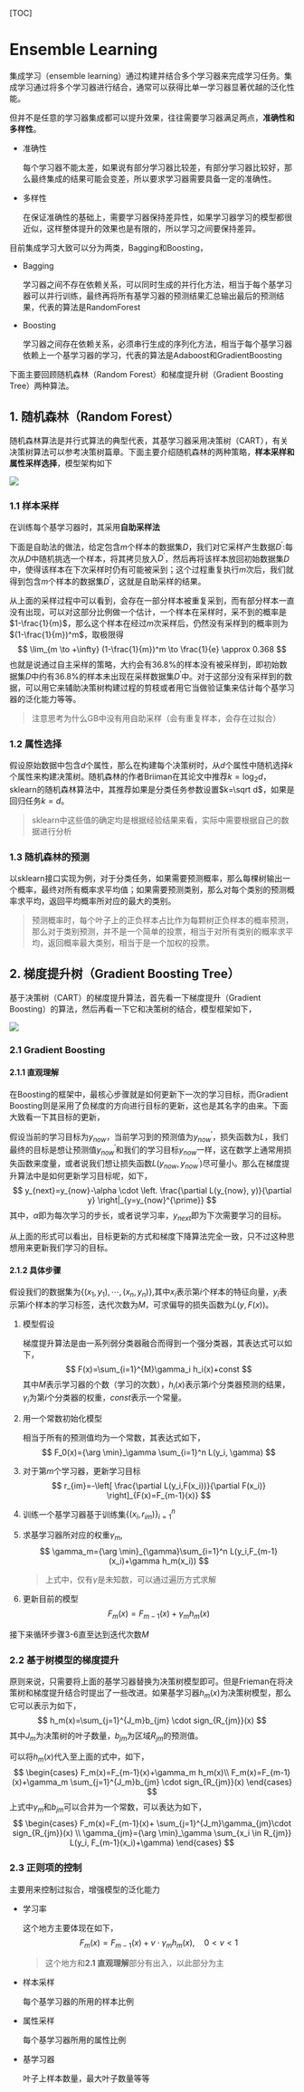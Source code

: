 [TOC]

# Ensemble Learning

集成学习（ensemble learning）通过构建并结合多个学习器来完成学习任务。集成学习通过将多个学习器进行结合，通常可以获得比单一学习器显著优越的泛化性能。

但并不是任意的学习器集成都可以提升效果，往往需要学习器满足两点，**准确性和多样性**。

- 准确性

  每个学习器不能太差，如果说有部分学习器比较差，有部分学习器比较好，那么最终集成的结果可能会变差，所以要求学习器需要具备一定的准确性。

- 多样性

  在保证准确性的基础上，需要学习器保持差异性，如果学习器学习的模型都很近似，这样整体提升的效果也是有限的，所以学习之间要保持差异。

目前集成学习大致可以分为两类，Bagging和Boosting，

- Bagging

  学习器之间不存在依赖关系，可以同时生成的并行化方法，相当于每个基学习器可以并行训练，最终再将所有基学习器的预测结果汇总输出最后的预测结果，代表的算法是RandomForest

- Boosting

  学习器之间存在依赖关系，必须串行生成的序列化方法，相当于每个基学习器依赖上一个基学习器的学习，代表的算法是Adaboost和GradientBoosting

下面主要回顾随机森林（Random Forest）和梯度提升树（Gradient Boosting Tree）两种算法。

## 1. 随机森林（Random Forest）

随机森林算法是并行式算法的典型代表，其基学习器采用决策树（CART），有关决策树算法可以参考决策树篇章。下面主要介绍随机森林的两种策略，**样本采样和属性采样选择**，模型架构如下

![](../../../pics/random_forest.png)

### 1.1 样本采样

在训练每个基学习器时，其采用**自助采样法**

下面是自助法的做法，给定包含$m$个样本的数据集$D$，我们对它采样产生数据$D^{\prime}$:每次从$D$中随机挑选一个样本，将其拷贝放入$D^{\prime}$，然后再将该样本放回初始数据集$D$中，使得该样本在下次采样时仍有可能被采到；这个过程重复执行$m$次后，我们就得到包含$m$个样本的数据集$D^{\prime}$，这就是自助采样的结果。

从上面的采样过程中可以看到，会存在一部分样本被重复采到，而有部分样本一直没有出现，可以对这部分比例做一个估计，一个样本在采样时，采不到的概率是$1-\frac{1}{m}$，那么这个样本在经过$m$次采样后，仍然没有采样到的概率则为$(1-\frac{1}{m})^m$，取极限得
$$
\lim_{m \to +\infty} (1-\frac{1}{m})^m \to \frac{1}{e} \approx 0.368
$$
也就是说通过自主采样的策略，大约会有36.8%的样本没有被采样到，即初始数据集$D$中约有36.8%的样本未出现在采样数据集$D^\prime$中。对于这部分没有采样到的数据，可以用它来辅助决策树构建过程的剪枝或者用它当做验证集来估计每个基学习器的泛化能力等等。

> 注意思考为什么GB中没有用自助采样（会有重复样本，会存在过拟合）

### 1.2 属性选择

假设原始数据中包含$d$个属性，那么在构建每个决策树时，从$d$个属性中随机选择$k$个属性来构建决策树。随机森林的作者Briiman在其论文中推荐$k=\log_2d$，sklearn的随机森林算法中，其推荐如果是分类任务参数设置$k=\sqrt d$，如果是回归任务$k=d$。

> sklearn中这些值的确定均是根据经验结果来看，实际中需要根据自己的数据进行分析

### 1.3 随机森林的预测

以sklearn接口实现为例，对于分类任务，如果需要预测概率，那么每棵树输出一个概率，最终对所有概率求平均值；如果需要预测类别，那么对每个类别的预测概率求平均，返回平均概率所对应的最大的类别。

> 预测概率时，每个叶子上的正负样本占比作为每颗树正负样本的概率预测，那么对于类别预测，并不是一个简单的投票，相当于对所有类别的概率求平均，返回概率最大类别，相当于是一个加权的投票。

## 2. 梯度提升树（Gradient Boosting Tree）

基于决策树（CART）的梯度提升算法，首先看一下梯度提升（Gradient Boosting）的算法，然后再看一下它和决策树的结合，模型框架如下，

![](../../../pics/gbdt.png)

### 2.1 Gradient Boosting

#### 2.1.1 直观理解

在Boosting的框架中，最核心步骤就是如何更新下一次的学习目标，而Gradient Boosting则是采用了负梯度的方向进行目标的更新，这也是其名字的由来。下面大致看一下其目标的更新，

假设当前的学习目标为$y_{now}$，当前学习到的预测值为$y_{now}^{\prime}$，损失函数为$L$，我们最终的目标是想让预测值$y_{now}^{\prime}$和我们的学习目标$y_{now}$一样，这在数学上通常用损失函数来度量，或者说我们想让损失函数$L(y_{now}, y_{now}^{\prime})$尽可量小。那么在梯度提升算法中是如何更新学习目标呢，如下，
$$
y_{next}=y_{now}-\alpha \cdot \left. \frac{\partial L(y_{now}, y)}{\partial y} \right|_{y=y_{now}^{\prime}}
$$
其中，$\alpha$即为每次学习的步长，或者说学习率，$y_{next}$即为下次需要学习的目标。

从上面的形式可以看出，目标更新的方式和梯度下降算法完全一致，只不过这种思想用来更新我们学习的目标。

#### 2.1.2 具体步骤

假设我们的数据集为$\{(x_1,y_1),\cdots, (x_n,y_n)\}$,其中$x_i$表示第$i$个样本的特征向量，$y_i$表示第$i$个样本的学习标签，迭代次数为$M$，可求偏导的损失函数为$L(y,F(x))$。

1. 模型假设

   梯度提升算法是由一系列弱分类器融合而得到一个强分类器，其表达式可以如下，
   $$
   F(x)=\sum_{i=1}^{M}\gamma_i h_i(x)+const
   $$
   其中$M$表示学习器的个数（学习的次数），$h_i(x)$表示第$i$个分类器预测的结果，$\gamma_i$为第$i$个分类器的权重，$const$表示一个常量。

2. 用一个常数初始化模型

   相当于所有的预测值均为一个常数，其表达式如下，
   $$
   F_0(x)={\arg \min}_\gamma \sum_{i=1}^n L(y_i, \gamma)
   $$

3. 对于第$m$个学习器，更新学习目标
   $$
   r_{im}=-\left[ \frac{\partial L(y_i,F(x_i))}{\partial F(x_i)} \right]_{F(x)=F_{m-1}(x)}
   $$
   
4. 训练一个基学习器基于训练集$\{(x_i, r_{im})\}_{i=1}^{n}$

5. 求基学习器所对应的权重$\gamma_m$,
   $$
   \gamma_m={\arg \min}_{\gamma}\sum_{i=1}^n L(y_i,F_{m-1}(x_i)+\gamma h_m(x_i))
   $$

   > 上式中，仅有$\gamma$是未知数，可以通过遍历方式求解

6. 更新目前的模型
   $$
   F_m(x)=F_{m-1}(x)+\gamma_{m}h_m(x)
   $$

接下来循环步骤3-6直至达到迭代次数$M$

### 2.2 基于树模型的梯度提升

原则来说，只需要将上面的基学习器替换为决策树模型即可。但是Frieman在将决策树和梯度提升结合时提出了一些改进。如果基学习器$h_m(x)$为决策树模型，那么它可以表示为如下，
$$
h_m(x)=\sum_{j=1}^{J_m}b_{jm} \cdot sign_{R_{jm}}(x)
$$
其中$J_m$为决策树的叶子数量，$b_{jm}$为区域$R_{jm}$的预测值。

可以将$h_m(x)$代入至上面的式中，如下，
$$
\begin{cases}
F_m(x)=F_{m-1}(x)+\gamma_m h_m(x)\\
F_m(x)=F_{m-1}(x)+\gamma_m \sum_{j=1}^{J_m}b_{jm} \cdot sign_{R_{jm}}(x)
\end{cases}
$$
上式中$\gamma_m$和$b_{jm}$可以合并为一个常数，可以表达为如下，
$$
\begin{cases}
F_m(x)=F_{m-1}(x)+ \sum_{j=1}^{J_m}\gamma_{jm}\cdot sign_{R_{jm}}(x) \\
\gamma_{jm}={\arg \min}_\gamma \sum_{x_i \in R_{jm}} L(y_i, F_{m-1}(x_i)+\gamma)
\end{cases}
$$

### 2.3 正则项的控制

主要用来控制过拟合，增强模型的泛化能力

- 学习率

  这个地方主要体现在如下，
  $$
  F_m(x)=F_{m-1}(x) + v\cdot \gamma_m h_m(x),\quad 0<v<1
  $$

  > 这个地方和**2.1 直观理解**部分有出入，以此部分为主

- 样本采样

  每个基学习器的所用的样本比例

- 属性采样

  每个基学习器所用的属性比例

- 基学习器

  叶子上样本数量，最大叶子数量等等
